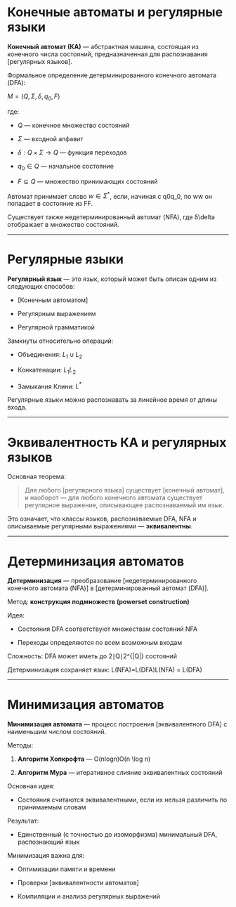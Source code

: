 # Конечные автоматы и регулярные языки

**Конечный автомат (КА)** — абстрактная машина, состоящая из конечного числа состояний, предназначенная для распознавания [регулярных языков].

Формальное определение детерминированного конечного автомата (DFA):

$M = (Q, \Sigma, \delta, q_0, F)$

где:

- $Q$ — конечное множество состояний
    
- $\Sigma$ — входной алфавит
    
- $\delta: Q \times \Sigma \to Q$ — функция переходов
    
- $q_0 \in Q$ — начальное состояние
    
- $F \subseteq Q$ — множество принимающих состояний


Автомат принимает слово $w \in \Sigma^*$, если, начиная с q0q_0, по ww он попадает в состояние из FF.

Существует также недетерминированный автомат (NFA), где δ\delta отображает в множество состояний.

---

# Регулярные языки

**Регулярный язык** — это язык, который может быть описан одним из следующих способов:

- [Конечным автоматом]
    
- Регулярным выражением
    
- Регулярной грамматикой
    

Замкнуты относительно операций:

- Объединения: $L_1 \cup L_2$
    
- Конкатенации: $L_1 L_2$
    
- Замыкания Клини: $L^*$
    

Регулярные языки можно распознавать за линейное время от длины входа.

---

# Эквивалентность КА и регулярных языков

Основная теорема:

> Для любого [регулярного языка] существует [конечный автомат], и наоборот — для любого конечного автомата существует регулярное выражение, описывающее распознаваемый им язык.

Это означает, что классы языков, распознаваемые DFA, NFA и описываемые регулярными выражениями — **эквивалентны**.

---

# Детерминизация автоматов

**Детерминизация** — преобразование [недетерминированного конечного автомата (NFA)] в [детерминированный автомат (DFA)].

Метод: **конструкция подмножеств (powerset construction)**

Идея:

- Состояния DFA соответствуют множествам состояний NFA
    
- Переходы определяются по всем возможным входам
    

Сложность: DFA может иметь до 2∣Q∣2^{|Q|} состояний

Детерминизация сохраняет язык: L(NFA)=L(DFA)L(NFA) = L(DFA)

---

# Минимизация автоматов

**Минимизация автомата** — процесс построения [эквивалентного DFA] с наименьшим числом состояний.

Методы:

1. **Алгоритм Хопкрофта** — O(nlog⁡n)O(n \log n)
    
2. **Алгоритм Мура** — итеративное слияние эквивалентных состояний
    

Основная идея:

- Состояния считаются эквивалентными, если их нельзя различить по принимаемым словам
    

Результат:

- Единственный (с точностью до изоморфизма) минимальный DFA, распознающий язык
    

Минимизация важна для:

- Оптимизации памяти и времени
    
- Проверки [эквивалентности автоматов]
    
- Компиляции и анализа регулярных выражений